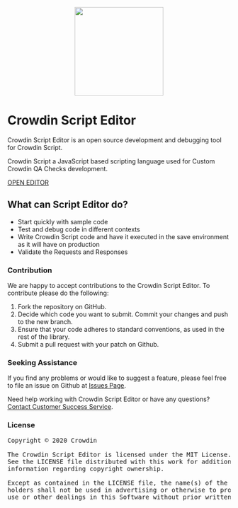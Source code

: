 [<p align="center"><img src="https://support.crowdin.com/assets/logos/crowdin-dark-symbol.png" data-canonical-src="https://support.crowdin.com/assets/logos/crowdin-dark-symbol.png" width="200" height="200" align="center"/></p>](https://crowdin.com)

# Crowdin Script Editor

Crowdin Script Editor is an open source development and debugging tool for Crowdin Script. 

Crowdin Script a JavaScript based scripting language used for Custom Crowdin QA Checks development.

[OPEN EDITOR](https://crowdin.github.io/crowdin-script-editor/)

## What can Script Editor do?
* Start quickly with sample code
* Test and debug code in different contexts
* Write Crowdin Script code and have it executed in the save environment as it will have on production
* Validate the Requests and Responses

### Contribution

We are happy to accept contributions to the Crowdin Script Editor. To contribute please do the following:

1. Fork the repository on GitHub.
2. Decide which code you want to submit. Commit your changes and push to the new branch.
3. Ensure that your code adheres to standard conventions, as used in the rest of the library.
4. Submit a pull request with your patch on Github.

### Seeking Assistance

If you find any problems or would like to suggest a feature, please feel free to file an issue on Github at [Issues Page](https://github.com/crowdin/crowdin-script-editor/issues).

Need help working with Crowdin Script Editor or have any questions?
[Contact Customer Success Service](https://crowdin.com/contacts).

### License

<pre>
Copyright © 2020 Crowdin

The Crowdin Script Editor is licensed under the MIT License.
See the LICENSE file distributed with this work for additional
information regarding copyright ownership.

Except as contained in the LICENSE file, the name(s) of the above copyright
holders shall not be used in advertising or otherwise to promote the sale,
use or other dealings in this Software without prior written authorization.
</pre>
